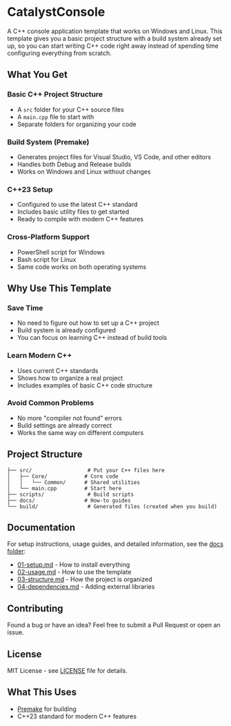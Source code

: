 # CatalystConsole

A C++ console application template that works on Windows and Linux. This template gives you a basic project structure with a build system already set up, so you can start writing C++ code right away instead of spending time configuring everything from scratch.

## What You Get

### **Basic C++ Project Structure**
- A `src` folder for your C++ source files
- A `main.cpp` file to start with
- Separate folders for organizing your code

### **Build System (Premake)**
- Generates project files for Visual Studio, VS Code, and other editors
- Handles both Debug and Release builds
- Works on Windows and Linux without changes

### **C++23 Setup**
- Configured to use the latest C++ standard
- Includes basic utility files to get started
- Ready to compile with modern C++ features

### **Cross-Platform Support**
- PowerShell script for Windows
- Bash script for Linux
- Same code works on both operating systems

## Why Use This Template

### **Save Time**
- No need to figure out how to set up a C++ project
- Build system is already configured
- You can focus on learning C++ instead of build tools

### **Learn Modern C++**
- Uses current C++ standards
- Shows how to organize a real project
- Includes examples of basic C++ code structure

### **Avoid Common Problems**
- No more "compiler not found" errors
- Build settings are already correct
- Works the same way on different computers

## Project Structure

```
├── src/                  # Put your C++ files here
│   ├── Core/            # Core code
│   │   └── Common/      # Shared utilities
│   └── main.cpp         # Start here
├── scripts/              # Build scripts
├── docs/                # How-to guides
└── build/                # Generated files (created when you build)
```

## Documentation

For setup instructions, usage guides, and detailed information, see the [docs folder](docs/):

- [01-setup.md](docs/01-setup.md) - How to install everything
- [02-usage.md](docs/02-usage.md) - How to use the template  
- [03-structure.md](docs/03-structure.md) - How the project is organized
- [04-dependencies.md](docs/04-dependencies.md) - Adding external libraries

## Contributing

Found a bug or have an idea? Feel free to submit a Pull Request or open an issue.

## License

MIT License - see [LICENSE](LICENSE) file for details.

## What This Uses

- [Premake](https://premake.github.io/) for building
- C++23 standard for modern C++ features
